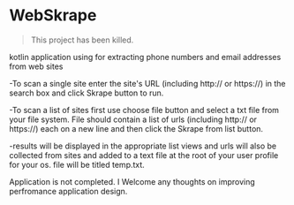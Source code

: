 # WebSkrape

> This project has been killed.

kotlin application using for extracting phone numbers and email addresses from web sites

-To scan a single site enter the site's URL (including http:// or https://) in 
the search box and click Skrape button to run.

-To scan a list of sites first use choose file button and select a txt file from
your file system. File should contain a list of urls (including http:// or https://)
each on a new line and then click the Skrape from list button. 

-results will be displayed in the appropriate list views and urls will also be 
collected from sites and added to a text file at the root of your user profile 
for your os. file will be titled temp.txt.

Application is not completed. I Welcome any thoughts on improving perfromance 
application design. 
